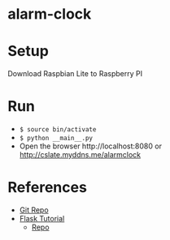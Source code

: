 # alarm-clock

# Setup
Download Raspbian Lite to Raspberry PI

# Run
 * `$ source bin/activate`
 * `$ python __main__.py`
 * Open the browser http://localhost:8080 
   or http://cslate.myddns.me/alarmclock

# References
 * [Git Repo](https://github.com/knowsWhereHisTowelIs/alarm-clock)
 * [Flask Tutorial](http://flask.pocoo.org/docs/1.0/tutorial/)
    * [Repo](https://github.com/pallets/flask.git)



